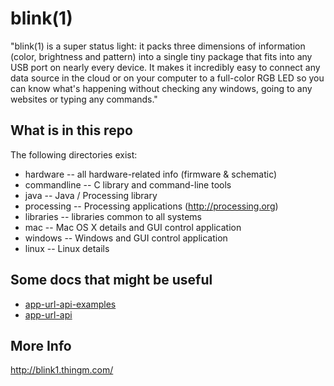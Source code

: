 blink(1)  
========

"blink(1) is a super status light: it packs three dimensions of information 
(color, brightness and pattern) into a single tiny package that fits into 
any USB port on nearly every device. It makes it incredibly easy to connect 
any data source in the cloud or on your computer to a full-color RGB LED so 
you can know what's happening without checking any windows, going to any 
websites or typing any commands."


What is in this repo
--------------------
The following directories exist:

- hardware  -- all hardware-related info (firmware & schematic)
- commandline -- C library and command-line tools
- java -- Java / Processing library
- processing -- Processing applications  (http://processing.org)
- libraries -- libraries common to all systems
- mac -- Mac OS X details and GUI control application
- windows -- Windows and GUI control application
- linux -- Linux details 

Some docs that might be useful
------------------------------

- [app-url-api-examples](https://github.com/todbot/blink1/blob/master/app-url-api-examples.md)
- [app-url-api](https://github.com/todbot/blink1/blob/master/app-url-api.md)


More Info
---------
http://blink1.thingm.com/

